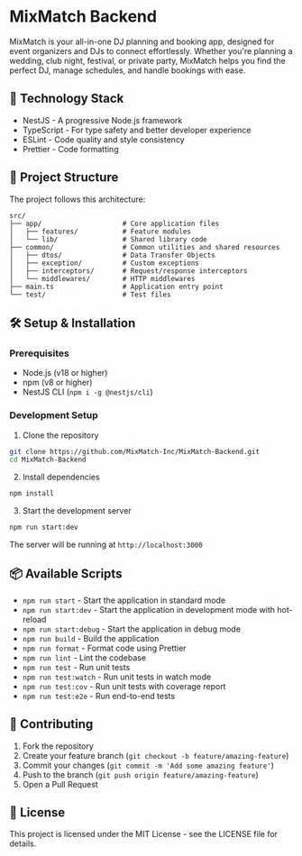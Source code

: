 # MixMatch Backend

MixMatch is your all-in-one DJ planning and booking app, designed for event organizers and DJs to connect effortlessly. Whether you're planning a wedding, club night, festival, or private party, MixMatch helps you find the perfect DJ, manage schedules, and handle bookings with ease.

## 🚀 Technology Stack

- NestJS - A progressive Node.js framework
- TypeScript - For type safety and better developer experience
- ESLint - Code quality and style consistency
- Prettier - Code formatting

## 📁 Project Structure

The project follows this architecture:

```
src/
├── app/                    # Core application files
│   ├── features/           # Feature modules
│   └── lib/                # Shared library code
├── common/                 # Common utilities and shared resources
│   ├── dtos/               # Data Transfer Objects
│   ├── exception/          # Custom exceptions
│   ├── interceptors/       # Request/response interceptors
│   └── middlewares/        # HTTP middlewares
├── main.ts                 # Application entry point
└── test/                   # Test files
```

## 🛠️ Setup & Installation

### Prerequisites

- Node.js (v18 or higher)
- npm (v8 or higher)
- NestJS CLI (`npm i -g @nestjs/cli`)

### Development Setup

1. Clone the repository
```bash
git clone https://github.com/MixMatch-Inc/MixMatch-Backend.git
cd MixMatch-Backend
```

2. Install dependencies
```bash
npm install
```

3. Start the development server
```bash
npm run start:dev
```

The server will be running at `http://localhost:3000`

## 📦 Available Scripts

- `npm run start` - Start the application in standard mode
- `npm run start:dev` - Start the application in development mode with hot-reload
- `npm run start:debug` - Start the application in debug mode
- `npm run build` - Build the application
- `npm run format` - Format code using Prettier
- `npm run lint` - Lint the codebase
- `npm run test` - Run unit tests
- `npm run test:watch` - Run unit tests in watch mode
- `npm run test:cov` - Run unit tests with coverage report
- `npm run test:e2e` - Run end-to-end tests

## 🤝 Contributing

1. Fork the repository
2. Create your feature branch (`git checkout -b feature/amazing-feature`)
3. Commit your changes (`git commit -m 'Add some amazing feature'`)
4. Push to the branch (`git push origin feature/amazing-feature`)
5. Open a Pull Request

## 📜 License

This project is licensed under the MIT License - see the LICENSE file for details.
